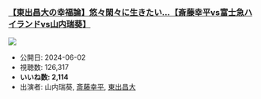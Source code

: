 ### [【東出昌大の幸福論】悠々閑々に生きたい…【斎藤幸平vs富士急ハイランドvs山内瑞葵】](https://www.youtube.com/watch?v=KBQko2ler5M)
[![](https://img.youtube.com/vi/KBQko2ler5M/sddefault.jpg)](https://www.youtube.com/watch?v=KBQko2ler5M)
-   公開日: 2024-06-02
-   視聴数: 126,317
-   **いいね数: 2,114**
-   出演者: 山内瑞葵, [斎藤幸平](/rehacq_fan/people/斎藤幸平 "wikilink"), [東出昌大](/rehacq_fan/people/東出昌大 "wikilink")
